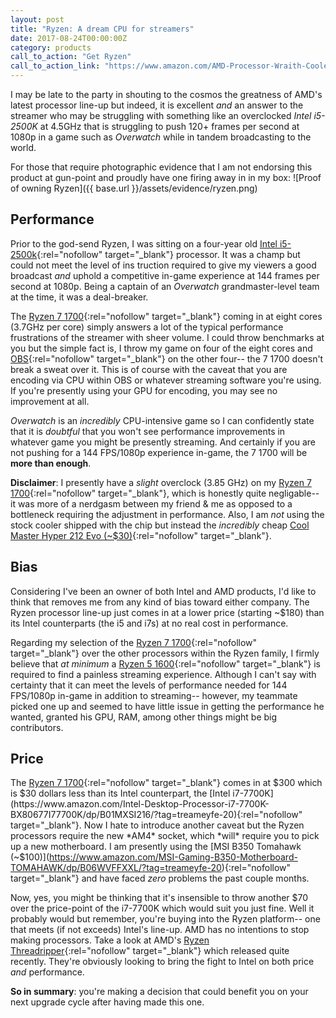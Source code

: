 ```yaml
---
layout: post
title: "Ryzen: A dream CPU for streamers"
date: 2017-08-24T00:00:00Z
category: products
call_to_action: "Get Ryzen"
call_to_action_link: "https://www.amazon.com/AMD-Processor-Wraith-Cooler-YD1700BBAEBOX/dp/B06WP5YCX6/?tag=treameyfe-20"
---
```


I may be late to the party in shouting to the cosmos the greatness of AMD's latest processor line-up but indeed, it is excellent *and* an answer to the streamer who may be struggling with something like an overclocked _Intel i5-2500K_ at 4.5GHz that is struggling to push 120+ frames per second at 1080p in a game such as *Overwatch*
 while in tandem broadcasting to the world.

For those that require photographic evidence that I am not endorsing this product at gun-point and proudly have one firing away in in my box:
![Proof of owning Ryzen]({{ base.url }}/assets/evidence/ryzen.png)

## Performance

Prior to the god-send Ryzen, I was sitting on a four-year old [Intel i5-2500k](https://www.amazon.com/Intel-i5-2500K-Quad-Core-Processor-Cache/dp/B004EBUXHQ/?tag=treameyfe-20){:rel="nofollow" target="_blank"} processor. It was a champ but could not meet the level of ins truction required to give my viewers a good broadcast *and* uphold a competitive in-game experience at 144 frames per second at 1080p. Being a captain of an _Overwatch_ grandmaster-level team at the time, it was a deal-breaker.

The [Ryzen 7 1700](https://www.amazon.com/AMD-Processor-Wraith-Cooler-YD1700BBAEBOX/dp/B06WP5YCX6/?tag=treameyfe-20){:rel="nofollow" target="_blank"} coming in at eight cores (3.7GHz per core) simply answers a lot of the typical performance frustrations of the streamer with sheer volume. I could throw benchmarks at you but the simple fact is, I throw my game on four of the eight cores and [OBS](https://obsproject.com/){:rel="nofollow" target="_blank"} on the other four-- the 7 1700 doesn't break a sweat over it. This is of course with the caveat that you are encoding via CPU within OBS or whatever streaming software you're using. If you're presently using your GPU for encoding, you may see no improvement at all.

_Overwatch_ is an _incredibly_ CPU-intensive game so I can confidently state that it is _doubtful_ that you won't see performance improvements in whatever game you might be presently streaming. And certainly if you are not pushing for a 144 FPS/1080p experience in-game, the 7 1700 will be **more than enough**.

**Disclaimer**: I presently have a *slight* overclock (3.85 GHz) on my [Ryzen 7 1700](https://www.amazon.com/AMD-Processor-Wraith-Cooler-YD1700BBAEBOX/dp/B06WP5YCX6/?tag=treameyfe-20){:rel="nofollow" target="_blank"}, which is honestly quite negligable-- it was more of a nerdgasm between my friend & me as opposed to a bottleneck requiring the adjustment in performance. Also, I am *not* using the stock cooler shipped with the chip but instead the *incredibly* cheap [Cool Master Hyper 212 Evo (~$30)](https://www.amazon.com/Cooler-Master-Hyper-RR-212E-20PK-R2-120mm/dp/B005O65JXI/?tag=treameyfe-20){:rel="nofollow" target="_blank"}.

## Bias

Considering I've been an owner of both Intel and AMD products, I'd like to think that removes me from any kind of bias toward either company. The Ryzen processor line-up just comes in at a lower price (starting ~$180) than its Intel counterparts (the i5 and i7s) at no real cost in performance.

Regarding my selection of the [Ryzen 7 1700](https://www.amazon.com/AMD-Processor-Wraith-Cooler-YD1700BBAEBOX/dp/B06WP5YCX6/?tag=treameyfe-20){:rel="nofollow" target="_blank"} over the other processors within the Ryzen family, I firmly believe that _at minimum_ a [Ryzen 5 1600](https://www.amazon.com/dp/B06XNRQHG4/?tag=treameyfe-20){:rel="nofollow" target="_blank"} is required to find a painless streaming experience. Although I can't say with certainty that it can meet the levels of performance needed for 144 FPS/1080p in-game in addition to streaming-- however, my teammate picked one up and seemed to have little issue in getting the performance he wanted, granted his GPU, RAM, among other things might be big contributors.

## Price

The [Ryzen 7 1700](https://www.amazon.com/AMD-Processor-Wraith-Cooler-YD1700BBAEBOX/dp/B06WP5YCX6/?tag=treameyfe-20){:rel="nofollow" target="_blank"} comes in at $300 which is $30 dollars less than its Intel counterpart, the [Intel i7-7700K](https://www.amazon.com/Intel-Desktop-Processor-i7-7700K-BX80677I77700K/dp/B01MXSI216/?tag=treameyfe-20){:rel="nofollow" target="_blank"}. Now I hate to introduce another caveat but the Ryzen processors require the new *AM4* socket, which *will* require you to pick up a new motherboard. I am presently using the [MSI B350 Tomahawk (~$100)](https://www.amazon.com/MSI-Gaming-B350-Motherboard-TOMAHAWK/dp/B06WVFFXXL/?tag=treameyfe-20){:rel="nofollow" target="_blank"} and have faced _zero_ problems the past couple months.

Now, yes, you might be thinking that it's insensible to throw another $70 over the price-point of the i7-7700K which would suit you just fine. Well it probably would but remember, you're buying into the Ryzen platform-- one that meets (if not exceeds) Intel's line-up. AMD has no intentions to stop making processors. Take a look at AMD's [Ryzen Threadripper](https://www.amazon.com/AMD-Threadripper-32-thread-Processor-YD195XA8AEWOF/dp/B074CBH3R4/?tag=treameyfe-20){:rel="nofollow" target="_blank"} which released quite recently. They're obviously looking to bring the fight to Intel on both price _and_ performance.

**So in summary**: you're making a decision that could benefit you on your next upgrade cycle after having made this one.